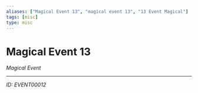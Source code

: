 ```yaml
---
aliases: ["Magical Event 13", "magical event 13", "13 Event Magical"]
tags: [misc]
type: misc
---
```


# Magical Event 13

*Magical Event*

---
*ID: EVENT00012*
